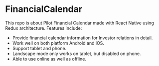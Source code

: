 # FinancialCalendar
This repo is about Pilot Financial Calendar made with React Native using Redux architecture.
Features include:
- Provide financial calendar information for Investor relations in detail.
- Work well on both platform Android and iOS.
- Support tablet and phone.
- Landscape mode only works on tablet, but disabled on phone. 
- Able to use online as well as offline. 
